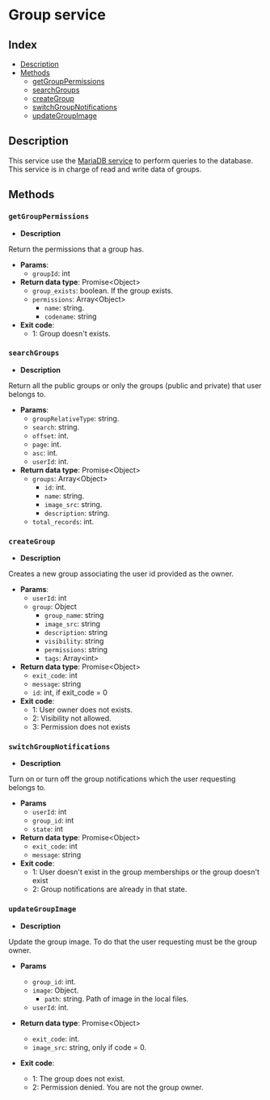 # Group service

## Index

* [Description](#Description)
* [Methods](#Methods)
  * [getGroupPermissions](#getGroupPermissions)
  * [searchGroups](#searchGroups)
  * [createGroup](#createGroup)
  * [switchGroupNotifications](#switchGroupNotifications)
  * [updateGroupImage](#updateGroupImage)

## Description

This service use the [MariaDB service](MARIADB.md) to perform queries to the database. This service is in charge of
read and write data of groups.

## Methods

### `getGroupPermissions`

* **Description**

Return the permissions that a group has.

* **Params**:
  * `groupId`: int
* **Return data type**: Promise\<Object>
  * `group_exists`: boolean. If the group exists.
  * `permissions`: Array\<Object>
    * `name`: string.
    * `codename`: string
* **Exit code**:
  * 1: Group doesn't exists.

### `searchGroups`

* **Description**

Return all the public groups or only the groups (public and private) that user belongs to.

* **Params**:
  * `groupRelativeType`: string.
  * `search`: string.
  * `offset`: int.
  * `page`: int.
  * `asc`: int.
  * `userId`: int.
* **Return data type**: Promise\<Object>
  * `groups`: Array\<Object>
    * `id`: int.
    * `name`: string.
    * `image_src`: string.
    * `description`: string.
  * `total_records`: int.
  
### `createGroup`

* **Description**

Creates a new group associating the user id provided as the owner.

* **Params**:
  * `userId`: int
  * `group`: Object
    * `group_name`: string
    * `image_src`: string
    * `description`: string
    * `visibility`: string
    * `permissions`: string
    * `tags`: Array\<int>
* **Return data type**: Promise\<Object>
  * `exit_code`: int
  * `message`: string
  * `id`: int, if exit_code = 0
* **Exit code**:
  * 1: User owner does not exists.
  * 2: Visibility not allowed.
  * 3: Permission does not exists

### `switchGroupNotifications`

* **Description**

Turn on or turn off the group notifications which the user requesting belongs to.

* **Params**
  * `userId`: int
  * `group_id`: int
  * `state`: int
* **Return data type**: Promise\<Object>
  * `exit_code`: int
  * `message`: string
* **Exit code**:
  * 1: User doesn't exist in the group memberships or the group doesn't exist
  * 2: Group notifications are already in that state.

### `updateGroupImage`

* **Description**

Update the group image. To do that the user requesting must be the group owner.

* **Params**
  * `group_id`: int.
  * `image`: Object.
      * `path`: string. Path of image in the local files.
  * `userId`: int.

* **Return data type**: Promise\<Object>
  * `exit_code`: int.
  * `image_src`: string, only if code = 0.

* **Exit code**:
  * 1: The group does not exist.
  * 2: Permission denied. You are not the group owner.